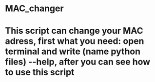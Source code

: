 # MAC_changer
# This script can change your MAC adress, first what you need: open terminal and write (name python files) --help, after you can see how to use this script
